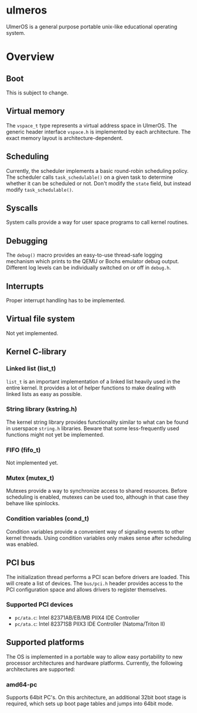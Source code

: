 # ulmeros

UlmerOS is a general purpose portable unix-like educational operating system.

# Overview

## Boot
This is subject to change.

## Virtual memory
The `vspace_t` type represents a virtual address space in UlmerOS. The generic
header interface `vspace.h` is implemented by each architecture. The exact memory
layout is architecture-dependent.

## Scheduling
Currently, the scheduler implements a basic round-robin scheduling policy. The
scheduler calls `task_schedulable()` on a given task to determine whether it can be
scheduled or not. Don't modify the `state` field, but instead modify `task_schedulable()`.

## Syscalls
System calls provide a way for user space programs to call kernel routines.

## Debugging
The `debug()` macro provides an easy-to-use thread-safe logging mechanism which
prints to the QEMU or Bochs emulator debug output. Different log levels can be
individually switched on or off in `debug.h`.

## Interrupts
Proper interrupt handling has to be implemented.

## Virtual file system
Not yet implemented.

## Kernel C-library

### Linked list (list_t)
`list_t` is an important implementation of a linked list heavily used
in the entire kernel. It provides a lot of helper functions to make
dealing with linked lists as easy as possible.

### String library (kstring.h)
The kernel string library provides functionality similar to what can be found
in userspace `string.h` libraries. Beware that some less-frequently used
functions might not yet be implemented.

### FIFO (fifo_t)
Not implemented yet.

### Mutex (mutex_t)
Mutexes provide a way to synchronize access to shared resources. Before
scheduling is enabled, mutexes can be used too, although in that case they
behave like spinlocks.

### Condition variables (cond_t)
Condition variables provide a convenient way of signaling events to other
kernel threads. Using condition variables only makes sense after scheduling
was enabled.

## PCI bus
The initialization thread performs a PCI scan before drivers are loaded. This
will create a list of devices. The `bus/pci.h` header provides access to the PCI
configuration space and allows drivers to register themselves.

### Supported PCI devices
* `pc/ata.c`: Intel 82371AB/EB/MB PIIX4 IDE Controller
* `pc/ata.c`: Intel 82371SB PIIX3 IDE Controller (Natoma/Triton II)

## Supported platforms
The OS is implemented in a portable way to allow easy portability to new
processor architectures and hardware platforms. Currently, the following
architectures are supported:

### amd64-pc
Supports 64bit PC's. On this architecture, an additional 32bit boot stage is
required, which sets up boot page tables and jumps into 64bit mode.
